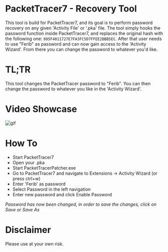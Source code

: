 # PacketTracer7 - Recovery Tool
This tool is build for PacketTracer7, and its goal is to perform password recovery on any given 'Activity File' or '.pka' file.
The tool simply hooks the password function inside PacketTracer7, and replaces the original hash with the following one: ``805F4011727E7FA3FC5D7FFEE2BBB5EC``.
After that user needs to use "Ferib" as password and can now gain access to the 'Activity Wizard'. From there you can change the password to whatever you'd like.

# TL;TR
This tool changes the PacketTracer password to "Ferib".
You can then change the password to whatever you like in the 'Activity Wizard'.

# Video Showcase
![gif](https://github.com/ferib/PacketTracerRecovery/blob/master/img/showcase.gif?raw=true)

# How To
* Start PacketTracer7
* Open your .pka
* Start PacketTracerPatcher.exe
* Go to PacketTracer7 and navigate to Extensions -> Activity Wizard (or press ctrl+w)
* Enter 'Ferib' as password
* Select Password in the left navigation
* Enter new password and click Enable Password

*Password has now been changed, in order to save the changes, click on Save or Save As*

# Disclaimer
Please use at your own risk.

